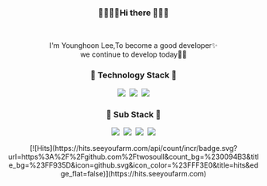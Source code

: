 
<h3 align="center">👋👋👋👋Hi there 👋👋👋</h3>
<br>
<p align="center"> 
I'm Younghoon Lee,To become a good developer✨<br>
  we continue to develop today🏃💦
</p>


<h3 align="center">🌴 Technology Stack 🌴</h3>
<p align="center">
  <img src="https://img.shields.io/badge/-Spring-orange"/>&nbsp
  <img src="https://img.shields.io/badge/-JAVA-orange"/>&nbsp
  <img src="https://img.shields.io/badge/-Oracle-navy"/>
  <br>
</p>

<h3 align="center">🌱 Sub Stack 🌱</h3>
<p align="center">
  <img src="https://img.shields.io/badge/-html-blue"/>&nbsp
  <img src="https://img.shields.io/badge/-css-blue"/>&nbsp
  <img src="https://img.shields.io/badge/-SpringBoot-orange"/>&nbsp
  <img src="https://img.shields.io/badge/-javaScript-yellow"/>
</p>
<div align="center">
[![Hits](https://hits.seeyoufarm.com/api/count/incr/badge.svg?url=https%3A%2F%2Fgithub.com%2Ftwosoull&count_bg=%230094B3&title_bg=%23FF935D&icon=github.svg&icon_color=%23FFF3E0&title=hits&edge_flat=false)](https://hits.seeyoufarm.com)
<div>
